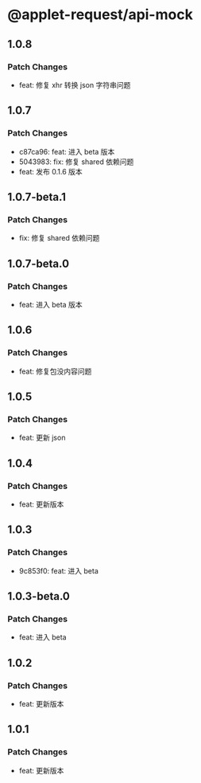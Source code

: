 # @applet-request/api-mock

## 1.0.8

### Patch Changes

- feat: 修复 xhr 转换 json 字符串问题

## 1.0.7

### Patch Changes

- c87ca96: feat: 进入 beta 版本
- 5043983: fix: 修复 shared 依赖问题
- feat: 发布 0.1.6 版本

## 1.0.7-beta.1

### Patch Changes

- fix: 修复 shared 依赖问题

## 1.0.7-beta.0

### Patch Changes

- feat: 进入 beta 版本

## 1.0.6

### Patch Changes

- feat: 修复包没内容问题

## 1.0.5

### Patch Changes

- feat: 更新 json

## 1.0.4

### Patch Changes

- feat: 更新版本

## 1.0.3

### Patch Changes

- 9c853f0: feat: 进入 beta

## 1.0.3-beta.0

### Patch Changes

- feat: 进入 beta

## 1.0.2

### Patch Changes

- feat: 更新版本

## 1.0.1

### Patch Changes

- feat: 更新版本
